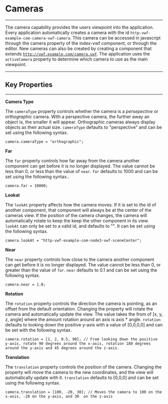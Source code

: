 Cameras
===================
-------------------
The camera capability provides the users viewpoint into the application. Every application automatically creates a camera with the id <code>http-vwf-example-com-camera-vwf-camera</code>. This camera can be accessed in javascript through the camera property of the index-vwf component, or through the editor. New cameras can also be created by creating a component that extends <code>http://vwf.example.com/camera.vwf</code>. The application uses the <code>activeCamera</code> property to determine which camera to use as the main viewpoint.

-------------------

Key Properties
-------------------
-------------------

**Camera Type**

The <code>cameraType</code> property controls whether the camera is a *persepective* or *orthographic* camera. With a perspective camera, the further away an object is, the smaller it will appear. Orthographic cameras always display objects as their actual size. <code>cameraType</code> defaults to "perspective" and can be set using the following syntax.

	camera.cameraType = "orthographic";

**Far**

The <code>far</code> property controls how far away from the camera another component can get before it is no longer displayed. The value cannot be less than 0, or less than the value of <code>near</code>. <code>far</code> defaults to 1000 and can be set using the following syntax..

	camera.far = 10000;

**Lookat**

The <code>lookAt</code> property affects how the camera moves. If it is set to the id of another component, that component will always be at the center of the cameras view. If the position of the camera changes, the camera will automatically rotate to keep the keep the other component in its view. <code>lookAt</code> can only be set to a valid id, and defaults to "". It can be set using the following syntax.

	camera.lookAt = "http-vwf-example-com-node3-vwf-sceneCenter";

**Near**

The <code>near</code> property controls how close to the camera another component can get before it is no longer displayed. The value cannot be less than 0, or greater than the value of <code>far</code>. <code>near</code> defaults to 0.1 and can be set using the following syntax.

	camera.near = 1.0;

**Rotation**

The <code>rotation</code> property controls the direction the camera is pointing, as an offset from the default orientation. Changing the property will rotate the camera and automatically update the view. The value takes the from of [x, y, z, angle] where the amount rotation around an axis is axis * angle. <code>rotation</code> defaults to looking down the positive y-axis with a value of [0,0,0,0] and can be set with the following syntax.

	camera.rotation = [1, 2, 0.5, 90]; // From looking down the positive y-axis, rotate 90 degrees around the x-axis, rotation 180 degrees around the y-axis and 45 degrees around the z-axis.

**Translation**

The <code>translation</code> property controls the position of the camera. Changing the property will move the camera to the new coordinates, and the view will automatically update with it. <code>translation</code> defaults to [0,0,0] and can be set using the following syntax.

	camera.translation = [100, -20, 30]; // Moves the camera to 100 on the x-axis, -20 on the y-axis, and 30  on the z-axis
